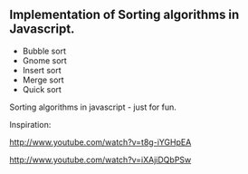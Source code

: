 ## Implementation of Sorting algorithms in Javascript.
- Bubble sort
- Gnome sort
- Insert sort
- Merge sort
- Quick sort


Sorting algorithms in javascript - just for fun.

Inspiration:

http://www.youtube.com/watch?v=t8g-iYGHpEA

http://www.youtube.com/watch?v=iXAjiDQbPSw
